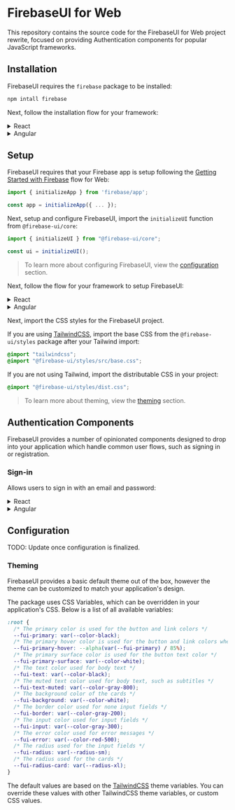 # FirebaseUI for Web

This repository contains the source code for the FirebaseUI for Web project rewrite, focused on providing Authentication components for popular JavaScript frameworks.

## Installation

FirebaseUI requires the `firebase` package to be installed:

```bash
npm intall firebase
```

Next, follow the installation flow for your framework:

<details>
  <summary>React</summary>

  ```bash
  npm install @firebase-ui/react
  ```
</details>

<details>
  <summary>Angular</summary>

  FirebaseUI for Angular dependes on the [AngularFire](https://github.com/angular/angularfire) package:

  ```bash
  npm install @firebase-ui/angular @angular/fire
  ```
</details>


## Setup

FirebaseUI requires that your Firebase app is setup following the [Getting Started with Firebase](https://firebase.google.com/docs/web/setup) flow for Web:

```ts
import { initializeApp } from 'firebase/app';

const app = initializeApp({ ... });
```

Next, setup and configure FirebaseUI, import the `initializeUI` function from `@firebase-ui/core`:

```ts
import { initializeUI } from "@firebase-ui/core";

const ui = initializeUI();
```

> To learn more about configuring FirebaseUI, view the [configuration](#configuration) section.

Next, follow the flow for your framework to setup FirebaseUI:

<details>
  <summary>React</summary>

  FirebaseUI for React requires that your application be wrapped in the `ConfigProvider`, providing the initalized UI configuration. React expects the `FirebaseApp` instance be provided to the `initializeUI` configuration:

  ```tsx
  import { initializeApp } from 'firebase/app';
  import { initializeUI } from "@firebase-ui/core";
  import { ConfigProvider } from '@firebase-ui/react';

  const app = initializeApp({ ... });
  const ui = initializeUI({ app });

  createRoot(document.getElementById("root")!).render(
    <StrictMode>
      <ConfigProvider config={ui}>
        <App />
      </ConfigProvider>
    </StrictMode>
  );
  ```
</details>

<details>
  <summary>Angular</summary>

  FirebaseUI depends on [AngularFire](https://github.com/angular/angularfire) being configured to inject Firebase Auth into your Angular application. Additionally, the `provideFirebaseUI` function is required to inject FirebaseUI into your application:

  ```tsx
  import { provideFirebaseApp, initializeApp } from '@angular/fire/app';
  import { provideAuth, getAuth } from '@angular/fire/auth';
  import { provideFirebaseUI } from '@firebase-ui/angular';
  import { initializeUI } from '@firebase-ui/core';
  
  export const appConfig: ApplicationConfig = {
    providers: [
      provideFirebaseApp(() => initializeApp({ ... })),
      provideFirestore(() => getFirestore()),
      provideFirebaseUI(() => initializeUI({}))
      ...
    ],
    ...
  })
  ```
</details>

Next, import the CSS styles for the FirebaseUI project.

If you are using [TailwindCSS](https://tailwindcss.com/), import the base CSS from the `@firebase-ui/styles` package after your Tailwind import:

```css
@import "tailwindcss";
@import "@firebase-ui/styles/src/base.css";
```

If you are not using Tailwind, import the distributable CSS in your project:

```css
@import "@firebase-ui/styles/dist.css";
```

> To learn more about theming, view the [theming](#theming) section.

## Authentication Components

FirebaseUI provides a number of opinionated components designed to drop into your application which handle common user flows, such as signing in or registration.

### Sign-in

Allows users to sign in with an email and password:

<details>
  <summary>React</summary>

  ```tsx
  import { SignInAuthScreen } from '@firebase-ui/react';

  function App() {
    return <SignInAuthScreen />
  }
  ```

  Props: `onForgotPasswordClick` / `onRegisterClick`

  Additionally, allow the user to sign in with an OAuth provider by providing children:

  ```tsx
  import { SignInAuthScreen, GoogleSignInButton } from '@firebase-ui/react';

  function App() {
    return (
      <SignInAuthScreen>
        <GoogleSignInButton />
      </SignInAuthScreen>
    );
  }
  ```
</details>

<details>
  <summary>Angular</summary>

  ```tsx
  import { SignUpAuthScreenComponent } from "@firebase-ui/angular";

  @Component({
    selector: 'app-root',
    imports: [SignUpAuthScreenComponent],
    template: `<fui-sign-up-auth-screen></fui-sign-up-auth-screen>`,
  })
  export class AppComponent { }
  ```

  TODO: Props: `onForgotPasswordClick` / `onRegisterClick`

  TODO: Additionally, allow the user to sign in with an OAuth provider by providing children:

  ```tsx
  import { SignUpAuthScreenComponent } from "@firebase-ui/angular";

  @Component({
    selector: 'app-root',
    imports: [SignUpAuthScreenComponent],
    template: `<fui-sign-up-auth-screen></fui-sign-up-auth-screen>`,
  })
  export class AppComponent { }
  ```
</details>

## Configuration

TODO: Update once configuration is finalized.

### Theming

FirebaseUI provides a basic default theme out of the box, however the theme can be customized to match your application's design.

The package uses CSS Variables, which can be overridden in your application's CSS. Below is a list of all available variables:

```css
:root {
  /* The primary color is used for the button and link colors */
  --fui-primary: var(--color-black);
  /* The primary hover color is used for the button and link colors when hovered */
  --fui-primary-hover: --alpha(var(--fui-primary) / 85%);
  /* The primary surface color is used for the button text color */
  --fui-primary-surface: var(--color-white);
  /* The text color used for body text */
  --fui-text: var(--color-black);
  /* The muted text color used for body text, such as subtitles */
  --fui-text-muted: var(--color-gray-800);
  /* The background color of the cards */
  --fui-background: var(--color-white);
  /* The border color used for none input fields */
  --fui-border: var(--color-gray-200);
  /* The input color used for input fields */
  --fui-input: var(--color-gray-300);
  /* The error color used for error messages */
  --fui-error: var(--color-red-500);
  /* The radius used for the input fields */
  --fui-radius: var(--radius-sm);
  /* The radius used for the cards */
  --fui-radius-card: var(--radius-xl);
}
```

The default values are based on the [TailwindCSS](https://tailwindcss.com/docs/theme) theme variables. You can override these values with other TailwindCSS theme variables, or custom CSS values.
